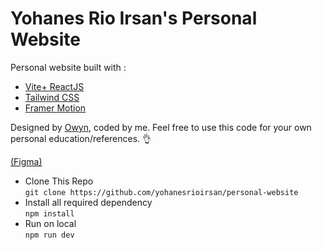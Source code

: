 # Yohanes Rio Irsan's Personal Website

Personal website built with :

- <a href="https://vitejs.dev/">Vite+ ReactJS</a>
- <a href="https://tailwindcss.com/">Tailwind CSS</a>
- <a href="https://www.framer.com/motion/">Framer Motion</a>

Designed by <a href="https://github.com/oiwyn">Owyn</a>, coded by me. Feel free to use this code for your own personal education/references. 👌

<a href="https://www.figma.com/design/w5jMn2n6J97GJrD53M2Oh6/Yohanes-Rio-Irsan---Website-(v1)?node-id=0-1&t=eE07yee9SOO83iA6-1">(Figma)</a>

- Clone This Repo<br/>
  `git clone https://github.com/yohanesrioirsan/personal-website`
- Install all required dependency<br/>
  `npm install`
- Run on local<br/>
  `npm run dev`
